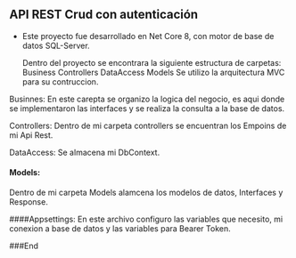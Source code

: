 ## API REST Crud con autenticación

- Este proyecto fue desarrollado en Net Core 8, con motor de base de datos SQL-Server.

	Dentro del proyecto se encontrara la siguiente estructura de carpetas:
		Business
		Controllers
		DataAccess
		Models
	Se utilizo la arquitectura MVC para su contruccion.
	
Businnes: 
En este carepta se organizo la logica del negocio, es aqui donde se implementaron las interfaces y se realiza la consulta a la base de datos.

Controllers: 
Dentro de mi carpeta controllers se encuentran los Empoins de mi Api Rest.

DataAccess: 
Se almacena mi DbContext.

#### Models: 
Dentro de mi carpeta Models alamcena los modelos de datos, Interfaces y Response.

####Appsettings: 
En este archivo configuro las variables que necesito, mi conexion a base de datos y las variables para Bearer Token.


###End
